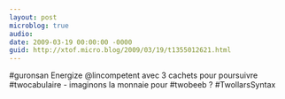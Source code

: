 ```yaml
---
layout: post
microblog: true
audio: 
date: 2009-03-19 00:00:00 -0000
guid: http://xtof.micro.blog/2009/03/19/t1355012621.html
---
```

#guronsan Energize @lincompetent avec 3  cachets pour poursuivre #twocabulaire - imaginons la monnaie pour #twobeeb ?  #TwollarsSyntax
